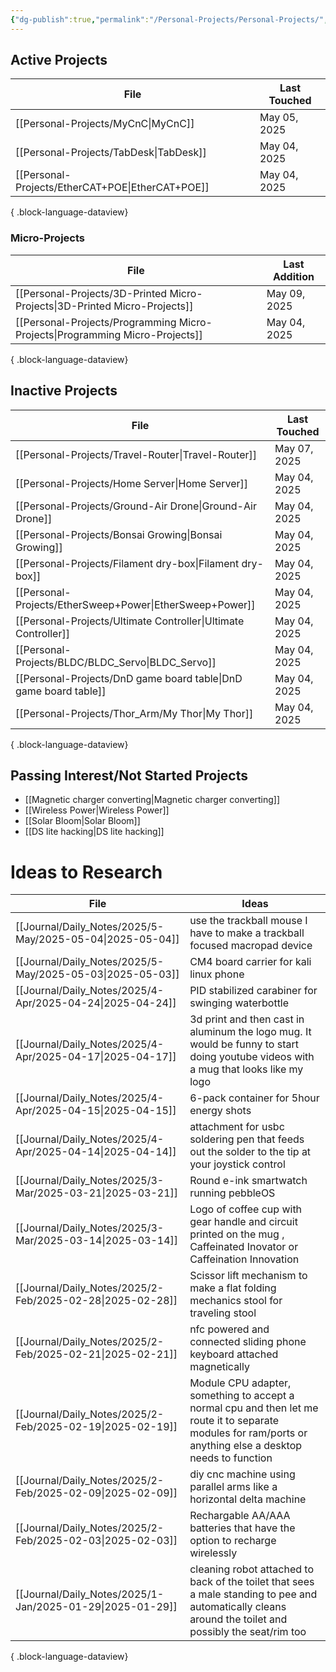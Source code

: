 ```yaml
---
{"dg-publish":true,"permalink":"/Personal-Projects/Personal-Projects/","tags":["directory"]}
---
```



## Active Projects
| File                                                | Last Touched |
| --------------------------------------------------- | ------------ |
| [[Personal-Projects/MyCnC\|MyCnC]]               | May 05, 2025 |
| [[Personal-Projects/TabDesk\|TabDesk]]           | May 04, 2025 |
| [[Personal-Projects/EtherCAT+POE\|EtherCAT+POE]] | May 04, 2025 |

{ .block-language-dataview}
### Micro-Projects 
| File                                                                            | Last Addition |
| ------------------------------------------------------------------------------- | ------------- |
| [[Personal-Projects/3D-Printed Micro-Projects\|3D-Printed Micro-Projects]]   | May 09, 2025  |
| [[Personal-Projects/Programming Micro-Projects\|Programming Micro-Projects]] | May 04, 2025  |

{ .block-language-dataview}

## Inactive Projects
| File                                                                | Last Touched |
| ------------------------------------------------------------------- | ------------ |
| [[Personal-Projects/Travel-Router\|Travel-Router]]               | May 07, 2025 |
| [[Personal-Projects/Home Server\|Home Server]]                   | May 04, 2025 |
| [[Personal-Projects/Ground-Air Drone\|Ground-Air Drone]]         | May 04, 2025 |
| [[Personal-Projects/Bonsai Growing\|Bonsai Growing]]             | May 04, 2025 |
| [[Personal-Projects/Filament dry-box\|Filament dry-box]]         | May 04, 2025 |
| [[Personal-Projects/EtherSweep+Power\|EtherSweep+Power]]         | May 04, 2025 |
| [[Personal-Projects/Ultimate Controller\|Ultimate Controller]]   | May 04, 2025 |
| [[Personal-Projects/BLDC/BLDC_Servo\|BLDC_Servo]]                | May 04, 2025 |
| [[Personal-Projects/DnD game board table\|DnD game board table]] | May 04, 2025 |
| [[Personal-Projects/Thor_Arm/My Thor\|My Thor]]                  | May 04, 2025 |

{ .block-language-dataview}

## Passing Interest/Not Started Projects
- [[Magnetic charger converting\|Magnetic charger converting]] 
- [[Wireless Power\|Wireless Power]]
- [[Solar Bloom\|Solar Bloom]]
- [[DS lite hacking\|DS lite hacking]]

# Ideas to Research 
| File                                                         | Ideas                                                                                                                                                        |
| ------------------------------------------------------------ | ------------------------------------------------------------------------------------------------------------------------------------------------------------ |
| [[Journal/Daily_Notes/2025/5-May/2025-05-04\|2025-05-04]] | use the trackball mouse I have to make a trackball focused macropad device                                                                                   |
| [[Journal/Daily_Notes/2025/5-May/2025-05-03\|2025-05-03]] | CM4 board carrier for kali linux phone                                                                                                                       |
| [[Journal/Daily_Notes/2025/4-Apr/2025-04-24\|2025-04-24]] | PID stabilized carabiner for swinging waterbottle                                                                                                            |
| [[Journal/Daily_Notes/2025/4-Apr/2025-04-17\|2025-04-17]] | 3d print and then cast in aluminum the logo mug. It would be funny to start doing youtube videos with a mug that looks like my logo                          |
| [[Journal/Daily_Notes/2025/4-Apr/2025-04-15\|2025-04-15]] | 6-pack container for 5hour energy shots                                                                                                                      |
| [[Journal/Daily_Notes/2025/4-Apr/2025-04-14\|2025-04-14]] | attachment for usbc soldering pen that feeds out the solder to the tip at your joystick control                                                              |
| [[Journal/Daily_Notes/2025/3-Mar/2025-03-21\|2025-03-21]] | Round e-ink smartwatch running pebbleOS                                                                                                                      |
| [[Journal/Daily_Notes/2025/3-Mar/2025-03-14\|2025-03-14]] | Logo of coffee cup with gear handle and circuit printed on the mug , Caffeinated Inovator or Caffeination Innovation                                         |
| [[Journal/Daily_Notes/2025/2-Feb/2025-02-28\|2025-02-28]] | Scissor lift mechanism to make a flat folding mechanics stool for traveling stool                                                                            |
| [[Journal/Daily_Notes/2025/2-Feb/2025-02-21\|2025-02-21]] | nfc powered and connected sliding phone keyboard attached magnetically                                                                                       |
| [[Journal/Daily_Notes/2025/2-Feb/2025-02-19\|2025-02-19]] | Module CPU adapter, something to accept a normal cpu and then let me route it to separate modules for ram/ports or anything else a desktop needs to function |
| [[Journal/Daily_Notes/2025/2-Feb/2025-02-09\|2025-02-09]] | diy cnc machine using parallel arms like a horizontal delta machine                                                                                          |
| [[Journal/Daily_Notes/2025/2-Feb/2025-02-03\|2025-02-03]] | Rechargable AA/AAA batteries that have the option to recharge wirelessly                                                                                     |
| [[Journal/Daily_Notes/2025/1-Jan/2025-01-29\|2025-01-29]] | cleaning robot attached to back of the toilet that sees a male standing to pee and automatically cleans around the toilet and possibly the seat/rim too      |

{ .block-language-dataview}
